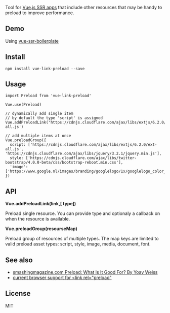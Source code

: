 Tool for [Vue.js SSR apps](https://vuejs.org/v2/guide/ssr.html) that include other resources that may be handy to preload to improve performance.

## Demo

Using [vue-ssr-boilerplate](https://github.com/fenivana/vue-ssr-boilerplate)

## Install

```
npm install vue-link-preload --save
```

## Usage

```
import Preload from 'vue-link-preload'

Vue.use(Preload)

// dynamically add single item
// by default the type 'script' is assigned
Vue.addPreloadLink('https://cdnjs.cloudflare.com/ajax/libs/extjs/6.2.0/ext-all.js')

// add multiple items at once
Vue.preloadGroup({
  script: ['https://cdnjs.cloudflare.com/ajax/libs/extjs/6.2.0/ext-all.js', 'https://cdnjs.cloudflare.com/ajax/libs/jquery/3.2.1/jquery.min.js'],
  style: ['https://cdnjs.cloudflare.com/ajax/libs/twitter-bootstrap/4.0.0-beta/css/bootstrap-reboot.min.css'],
  'image': ['https://www.google.nl/images/branding/googlelogo/1x/googlelogo_color_272x92dp.png']
})
```

## API

**Vue.addPreloadLink(link,[ type])**

Preload single resource. You can provide type and optionaly a callback on when the resource is available.


**Vue.preloadGroup(resourseMap)**

Preload group of resources of multiple types. The map keys are limited to valid preload asset types:
script, style, image, media, document, font. 


## See also

 - [smashingmagazine.com Preload: What Is It Good For? By Yoav Weiss](https://www.smashingmagazine.com/2016/02/preload-what-is-it-good-for/)
 - [current browser support for <link rel="preload"](http://caniuse.com/#search=preload)

## License 

MIT
